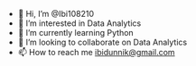 - 👋 Hi, I’m @Ibi108210
- 👀 I’m interested in Data Analytics
- 🌱 I’m currently learning Python
- 💞️ I’m looking to collaborate on Data Analytics
- 📫 How to reach me ibidunnik@gmail.com

<!---
Ibi108210/Ibi108210 is a ✨ special ✨ repository because its `README.md` (this file) appears on your GitHub profile.
You can click the Preview link to take a look at your changes.
--->
